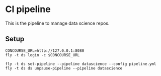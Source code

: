 # CI pipeline

This is the pipeline to manage data science repos.


## Setup


```
CONCOURSE_URL=http://127.0.0.1:8080
fly -t ds login -c $CONCOURSE_URL

fly -t ds set-pipeline --pipeline datascience --config pipeline.yml
fly -t ds ds unpause-pipeline --pipeline datascience
```
